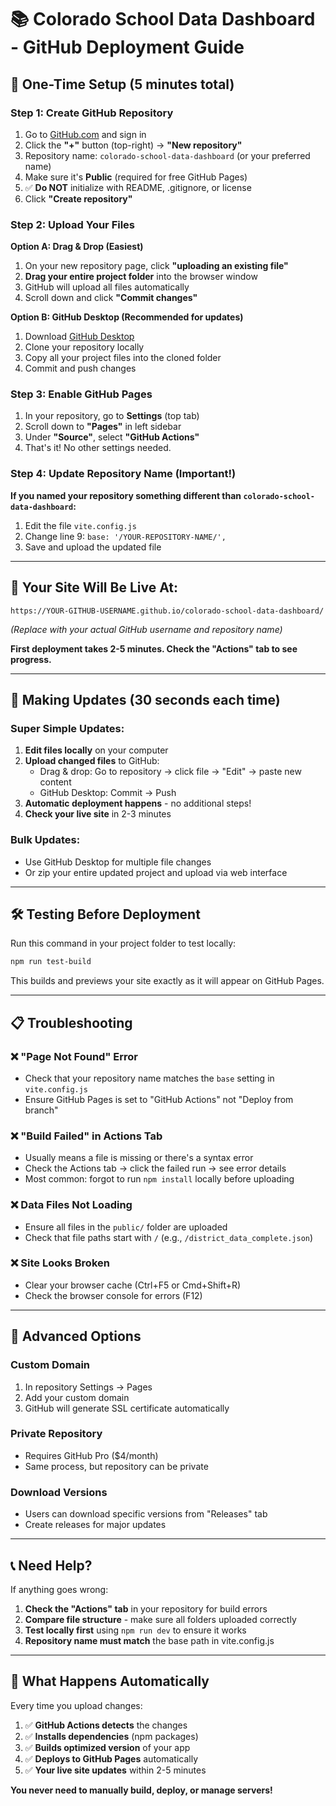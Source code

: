 # 📚 Colorado School Data Dashboard - GitHub Deployment Guide

## 🚀 One-Time Setup (5 minutes total)

### Step 1: Create GitHub Repository
1. Go to [GitHub.com](https://github.com) and sign in
2. Click the **"+"** button (top-right) → **"New repository"**
3. Repository name: `colorado-school-data-dashboard` (or your preferred name)
4. Make sure it's **Public** (required for free GitHub Pages)
5. ✅ **Do NOT** initialize with README, .gitignore, or license
6. Click **"Create repository"**

### Step 2: Upload Your Files
**Option A: Drag & Drop (Easiest)**
1. On your new repository page, click **"uploading an existing file"**
2. **Drag your entire project folder** into the browser window
3. GitHub will upload all files automatically
4. Scroll down and click **"Commit changes"**

**Option B: GitHub Desktop (Recommended for updates)**
1. Download [GitHub Desktop](https://desktop.github.com/)
2. Clone your repository locally
3. Copy all your project files into the cloned folder
4. Commit and push changes

### Step 3: Enable GitHub Pages
1. In your repository, go to **Settings** (top tab)
2. Scroll down to **"Pages"** in left sidebar
3. Under **"Source"**, select **"GitHub Actions"**
4. That's it! No other settings needed.

### Step 4: Update Repository Name (Important!)
**If you named your repository something different than `colorado-school-data-dashboard`:**
1. Edit the file `vite.config.js`
2. Change line 9: `base: '/YOUR-REPOSITORY-NAME/',`
3. Save and upload the updated file

---

## 🎉 Your Site Will Be Live At:
```
https://YOUR-GITHUB-USERNAME.github.io/colorado-school-data-dashboard/
```
*(Replace with your actual GitHub username and repository name)*

**First deployment takes 2-5 minutes. Check the "Actions" tab to see progress.**

---

## 🔄 Making Updates (30 seconds each time)

### Super Simple Updates:
1. **Edit files locally** on your computer
2. **Upload changed files** to GitHub:
   - Drag & drop: Go to repository → click file → "Edit" → paste new content
   - GitHub Desktop: Commit → Push
3. **Automatic deployment happens** - no additional steps!
4. **Check your live site** in 2-3 minutes

### Bulk Updates:
- Use GitHub Desktop for multiple file changes
- Or zip your entire updated project and upload via web interface

---

## 🛠️ Testing Before Deployment

Run this command in your project folder to test locally:
```bash
npm run test-build
```
This builds and previews your site exactly as it will appear on GitHub Pages.

---

## 📋 Troubleshooting

### ❌ "Page Not Found" Error
- Check that your repository name matches the `base` setting in `vite.config.js`
- Ensure GitHub Pages is set to "GitHub Actions" not "Deploy from branch"

### ❌ "Build Failed" in Actions Tab
- Usually means a file is missing or there's a syntax error
- Check the Actions tab → click the failed run → see error details
- Most common: forgot to run `npm install` locally before uploading

### ❌ Data Files Not Loading
- Ensure all files in the `public/` folder are uploaded
- Check that file paths start with `/` (e.g., `/district_data_complete.json`)

### ❌ Site Looks Broken
- Clear your browser cache (Ctrl+F5 or Cmd+Shift+R)
- Check the browser console for errors (F12)

---

## 🔧 Advanced Options

### Custom Domain
1. In repository Settings → Pages
2. Add your custom domain
3. GitHub will generate SSL certificate automatically

### Private Repository
- Requires GitHub Pro ($4/month)
- Same process, but repository can be private

### Download Versions
- Users can download specific versions from "Releases" tab
- Create releases for major updates

---

## 📞 Need Help?

If anything goes wrong:
1. **Check the "Actions" tab** in your repository for build errors
2. **Compare file structure** - make sure all folders uploaded correctly
3. **Test locally first** using `npm run dev` to ensure it works
4. **Repository name must match** the base path in vite.config.js

---

## 🎯 What Happens Automatically

Every time you upload changes:
1. ✅ **GitHub Actions detects** the changes
2. ✅ **Installs dependencies** (npm packages)
3. ✅ **Builds optimized version** of your app
4. ✅ **Deploys to GitHub Pages** automatically
5. ✅ **Your live site updates** within 2-5 minutes

**You never need to manually build, deploy, or manage servers!**